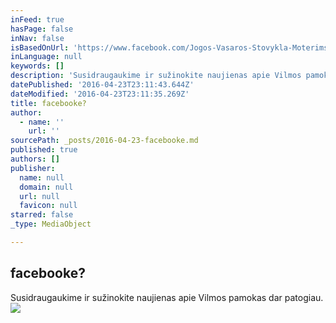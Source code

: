 ```yaml
---
inFeed: true
hasPage: false
inNav: false
isBasedOnUrl: 'https://www.facebook.com/Jogos-Vasaros-Stovykla-Moterims-1420853288240236/'
inLanguage: null
keywords: []
description: 'Susidraugaukime ir sužinokite naujienas apie Vilmos pamokas dar patogiau. '
datePublished: '2016-04-23T23:11:43.644Z'
dateModified: '2016-04-23T23:11:35.269Z'
title: facebooke?
author:
  - name: ''
    url: ''
sourcePath: _posts/2016-04-23-facebooke.md
published: true
authors: []
publisher:
  name: null
  domain: null
  url: null
  favicon: null
starred: false
_type: MediaObject

---
```

## facebooke?

Susidraugaukime ir sužinokite naujienas apie Vilmos pamokas dar patogiau. ![](https://the-grid-user-content.s3-us-west-2.amazonaws.com/413ecdec-481d-4dc9-ba5e-0bd82afc94d7.jpg)